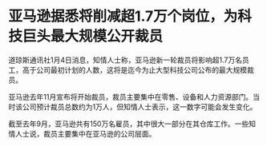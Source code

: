 # 亚马逊据悉将削减超1.7万个岗位，为科技巨头最大规模公开裁员

道琼斯通讯社1月4日消息，知情人士称，亚马逊新一轮裁员将影响超1.7万名员工，高于公司最初计划的人数，这将是迄今为止大型科技公司公布的最大规模裁员。

亚马逊去年11月宣布将开始裁员，裁员主要集中在零售、设备和人力资源部门。当时该公司预计裁员总数约为1万人，但知情人士表示，这一数字可能会发生变化。

截至去年9月，亚马逊共有150万名雇员，其中很大一部分在其仓库工作。一些知情人士说，裁员主要集中在亚马逊的公司层面。

